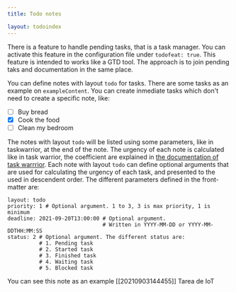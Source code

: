 ```yaml
---
title: Todo notes

layout: todoindex
---
```


There is a feature to handle pending tasks, that is a task manager. You can activate this feature in the configuration file under `todofeat: true`. This feature is intended to works like a GTD tool. The approach is to join pending taks and documentation in the same place.

You can define notes with layout `todo` for tasks. There are some tasks as an example on `exampleContent`. You can create inmediate tasks which don't need to create a specific note, like:
- [ ] Buy bread
- [x] Cook the food
- [ ] Clean my bedroom

The notes with layout `todo` will be listed using some parameters, like in taskwarrior, at the end of the note. The urgency of each note is calculated like in task warrior, the coefficient are explained in [the documentation of task warrrior](https://taskwarrior.org/docs/urgency.html). Each note with layout `todo` can define optional arguments that are used for calculating the urgency of each task, and presented to the used in descendent order. The different parameters defined in the front-matter are:

```
layout: todo
priority: 1 # Optional argument. 1 to 3, 3 is max priority, 1 is minimum
deadline: 2021-09-20T13:00:00 # Optional argument. 
                              # Written in YYYY-MM-DD or YYYY-MM-DDTHH:MM:SS
status: 2 # Optional argument. The different status are:
          # 1. Pending task
          # 2. Started task
          # 3. Finished task
          # 4. Waiting task
          # 5. Blocked task
```

You can see this note as an example [[20210903144455]] Tarea de IoT